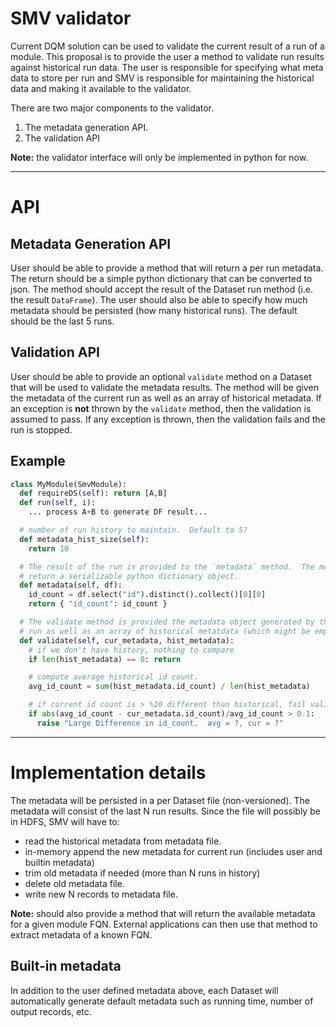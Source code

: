 # SMV validator
Current DQM solution can be used to validate the current result of a run of a module.
This proposal is to provide the user a method to validate run results against historical
run data.  The user is responsible for specifying what meta data to store per run
and SMV is responsible for maintaining the historical data and making it available
to the validator.

There are two major components to the validator.
1. The metadata generation API.
2. The validation API

**Note:** the validator interface will only be implemented in python for now.

---
# API

## Metadata Generation API
User should be able to provide a method that will return a per run metadata.
The return should be a simple python dictionary that can be converted to json.
The method should accept the result of the Dataset run method (i.e. the result
`DataFrame`).  The user should also be able to specify how much metadata should be
persisted (how many historical runs).  The default should be the last 5 runs.

## Validation API
User should be able to provide an optional `validate` method on a Dataset that will
be used to validate the metadata results.  The method will be given the metadata
of the current run as well as an array of historical metadata.  If an exception
is **not** thrown by the `validate` method, then the validation is assumed to
pass.  If any exception is thrown, then the validation fails and the run is stopped.

## Example
```python
class MyModule(SmvModule):
  def requireDS(self): return [A,B]
  def run(self, i):
    ... process A+B to generate DF result...

  # number of run history to maintain.  Default to 5?
  def metadata_hist_size(self):
    return 10

  # The result of the run is provided to the `metadata` method.  The method should
  # return a serializable python dictionary object.
  def metadata(self, df):
    id_count = df.select("id").distinct().collect()[0][0]
    return { "id_count": id_count }

  # The validate method is provided the metadata object generated by the current
  # run as well as an array of historical metatdata (which might be empty)
  def validate(self, cur_metadata, hist_metadata):
    # if we don't have history, nothing to compare
    if len(hist_metadata) == 0: return

    # compute average historical id count.
    avg_id_count = sum(hist_metadata.id_count) / len(hist_metadata)

    # if current id count is > %10 different than historical, fail validation.
    if abs(avg_id_count - cur_metadata.id_count)/avg_id_count > 0.1:
      raise "Large Difference in id_count.  avg = ?, cur = ?"
```
---

# Implementation details
The metadata will be persisted in a per Dataset file (non-versioned).  The metadata
will consist of the last N run results.  Since the file will possibly be in
HDFS, SMV will have to:
* read the historical metadata from metadata file.
* in-memory append the new metadata for current run (includes user and builtin metadata)
* trim old metadata if needed (more than N runs in history)
* delete old metadata file.
* write new N records to metadata file.

**Note:** should also provide a method that will return the available metadata for
a given module FQN.  External applications can then use that method to extract
metadata of a known FQN.

## Built-in metadata
In addition to the user defined metadata above, each Dataset will automatically
generate default metadata such as running time, number of output records, etc.
